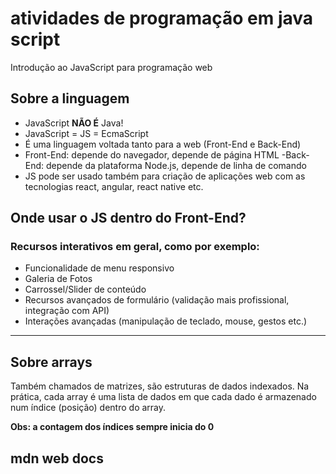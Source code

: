 # atividades de programação em java script

Introdução ao JavaScript para programação web

## Sobre a linguagem

- JavaScript **NÃO É** Java!
- JavaScript = JS = EcmaScript
- É uma linguagem voltada tanto para a web (Front-End e Back-End)
- Front-End: depende do navegador, depende de página HTML
-Back-End: depende da plataforma Node.js, depende de linha de comando
- JS pode ser usado também para criação de aplicações web com as tecnologias react, angular, react native etc.

## Onde usar o JS dentro do Front-End?

### Recursos interativos em geral, como por exemplo:

- Funcionalidade de menu responsivo
- Galeria de Fotos
- Carrossel/Slider de conteúdo
- Recursos avançados de formulário (validação mais profissional, integração com API)
- Interações avançadas (manipulação de teclado, mouse, gestos etc.)

---

## Sobre arrays
Também chamados de matrizes, são estruturas de dados indexados. Na prática, cada array é uma lista de dados em que cada dado é armazenado num índice (posição) dentro do array.

**Obs: a contagem dos índices sempre inicia do 0**

## mdn web docs
